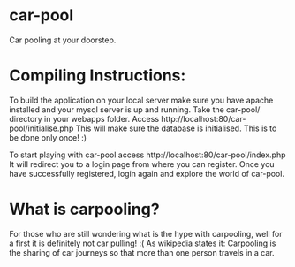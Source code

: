 car-pool
========

Car pooling at your doorstep.





Compiling Instructions:
======================
To build the application on your local server make sure you have apache installed and your mysql server is up and running.
Take the car-pool/ directory in your webapps folder.
Access http://localhost:80/car-pool/initialise.php
This will make sure the database is initialised.
This is to be done only once! :)

To start playing with car-pool access http://localhost:80/car-pool/index.php
It will redirect you to a login page from where you can register.
Once you have successfully registered, login again and explore the world of car-pool.

What is carpooling?
==================
For those who are still wondering what is the hype with carpooling, well for a first it is definitely not car pulling! :(
As wikipedia states it: Carpooling is the sharing of car journeys so that more than one person travels in a car.



